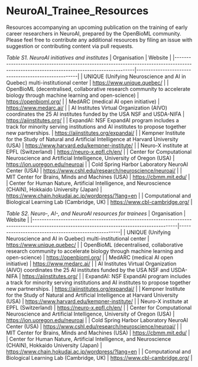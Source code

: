 # NeuroAI_Trainee_Resources

Resources accompanying an upcoming publication on the training of early career researchers in NeuroAI, prepared by the OpenBioML community. Please feel free to contribute any additional resources by filing an issue with suggestion or contributing content via pull requests.


*Table S1. NeuroAI initiatives and institutes*
| Organisation                                                                                                                              | Website                                             |
|-------------------------------------------------------------------------------------------------------------------------------------------|-----------------------------------------------------|
| UNIQUE (Unifying Neuroscience and AI in Quebec) multi-institutional center                                                                | https://www.unique.quebec/                          |
| OpenBioML (decentralised, collaborative research community to accelerate biology through machine learning and open-science)               | https://openbioml.org/                              |
| MedARC (medical AI open initiative)                                                                                                       | https://www.medarc.ai/                              |
| AI Institutes Virtual Organization (AIVO) coordinates the 25 AI institutes funded by the USA NSF and USDA-NIFA                            | https://aiinstitutes.org/                           |
| ExpandAI: NSF ExpandAI program includes a track for minority serving institutions and AI institutes to propose together new partnerships. | https://aiinstitutes.org/expandai/                  |
| Kempner Institute for the Study of Natural and Artificial Intelligence at Harvard University (USA)                                        | https://www.harvard.edu/kempner-institute/          |
| Neuro-X institute at EPFL (Switzerland)                                                                                                   | https://neuro-x.epfl.ch/en/                         |
| Center for Computational Neuroscience and Artificial Intelligence, University of Oregon (USA)                                             | https://ion.uoregon.edu/neuroai                     |
| Cold Spring Harbor Laboratory NeuroAI Center (USA)                                                                                        | https://www.cshl.edu/research/neuroscience/neuroai/ |
| MIT Center for Brains, Minds and Machines (USA)                                                                                           | https://cbmm.mit.edu/                               |
| Center for Human Nature, Artificial Intelligence, and Neuroscience (CHAIN), Hokkaido University (Japan)                                   | https://www.chain.hokudai.ac.jp/wordpress/?lang=en  |
| Computational and Biological Learning Lab (Cambridge, UK)                                                                                 | https://www.cbl-cambridge.org/                      |

*Table S2. Neuro-, AI-, and NeuroAI resources for trainees*
| Organisation                                                                                                                              | Website                                             |
|-------------------------------------------------------------------------------------------------------------------------------------------|-----------------------------------------------------|
| UNIQUE (Unifying Neuroscience and AI in Quebec) multi-institutional center                                                                | https://www.unique.quebec/                          |
| OpenBioML (decentralised, collaborative research community to accelerate biology through machine learning and open-science)               | https://openbioml.org/                              |
| MedARC (medical AI open initiative)                                                                                                       | https://www.medarc.ai/                              |
| AI Institutes Virtual Organization (AIVO) coordinates the 25 AI institutes funded by the USA NSF and USDA-NIFA                            | https://aiinstitutes.org/                           |
| ExpandAI: NSF ExpandAI program includes a track for minority serving institutions and AI institutes to propose together new partnerships. | https://aiinstitutes.org/expandai/                  |
| Kempner Institute for the Study of Natural and Artificial Intelligence at Harvard University (USA)                                        | https://www.harvard.edu/kempner-institute/          |
| Neuro-X institute at EPFL (Switzerland)                                                                                                   | https://neuro-x.epfl.ch/en/                         |
| Center for Computational Neuroscience and Artificial Intelligence, University of Oregon (USA)                                             | https://ion.uoregon.edu/neuroai                     |
| Cold Spring Harbor Laboratory NeuroAI Center (USA)                                                                                        | https://www.cshl.edu/research/neuroscience/neuroai/ |
| MIT Center for Brains, Minds and Machines (USA)                                                                                           | https://cbmm.mit.edu/                               |
| Center for Human Nature, Artificial Intelligence, and Neuroscience (CHAIN), Hokkaido University (Japan)                                   | https://www.chain.hokudai.ac.jp/wordpress/?lang=en  |
| Computational and Biological Learning Lab (Cambridge, UK)                                                                                 | https://www.cbl-cambridge.org/                      |
